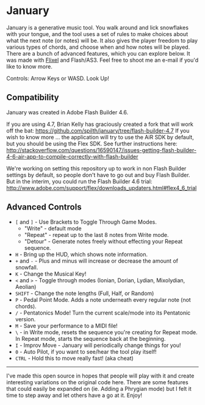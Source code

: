 # January

January is a generative music tool. You walk around and lick snowflakes with your tongue, and the tool uses a set of rules to make choices about what the next note (or notes) will be. It also gives the player freedom to play various types of chords, and choose when and how notes will be played. There are a bunch of advanced features, which you can explore below. It was made with [Flixel](http://www.flixel.org) and Flash/AS3. Feel free to shoot me an e-mail if you'd like to know more.

Controls: Arrow Keys or WASD. Look Up!

## Compatibility

January was created in Adobe Flash Builder 4.6.

If you are using 4.7, Brian Kelly has graciously created a fork that will work off the bat: https://github.com/spilth/january/tree/flash-builder-4.7
If you wish to know more ... the application will try to use the AiR SDK by default, but you should be using the Flex SDK. See further instructions here: http://stackoverflow.com/questions/16590147/issues-getting-flash-builder-4-6-air-app-to-compile-correctly-with-flash-builder

We're working on setting this repository up to work in non Flash Builder settings by default, so people don't have to go out and buy Flash Builder. But in the interim, you could run the Flash Builder 4.6 trial: http://www.adobe.com/support/flex/downloads_updaters.html#flex4_6_trial

## Advanced Controls

- `[` and `]` - Use Brackets to Toggle Through Game Modes.
  - "Write" - default mode
  - "Repeat" - repeat up to the last 8 notes from Write mode.
  - "Detour" - Generate notes freely without effecting your Repeat sequence.
- `H` - Bring up the HUD, which shows note information.
- `+` and `-` - Plus and minus will increase or decrease the amount of snowfall.
- `K` - Change the Musical Key!
- `<` and `>` - Toggle through modes (Ionian, Dorian, Lydian, Mixolydian, Aeolian)
- `SHIFT` - Change the note lengths (Full, Half, or Random)
- `P` - Pedal Point Mode. Adds a note underneath every regular note (not chords).
- `/` - Pentatonics Mode! Turn the current scale/mode into its Pentatonic version.
- `M` - Save your performance to a MIDI file!
- `\` - in Write mode, resets the sequence you're creating for Repeat mode. In Repeat mode, starts the sequence back at the beginning.
- `I` - Improv Move - January will periodically change things for you!
- `0` - Auto Pilot, if you want to see/hear the tool play itself!
- `CTRL` - Hold this to move really fast! (aka cheat)

---

I've made this open source in hopes that people will play with it and create interesting variations on the original code here. There are some features that could easily be expanded on (ie. Adding a Phrygian mode) but I felt it time to step away and let others have a go at it. Enjoy!

